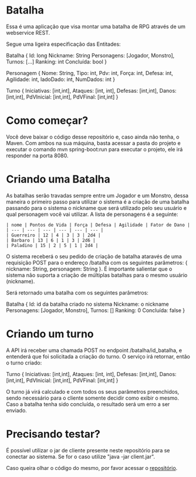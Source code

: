 # Batalha

Essa é uma aplicação que visa montar uma batalha de RPG através de um webservice REST.

Segue uma ligeira especificação das Entitades:

Batalha {
	Id: long
	Nickname: String
	Personagens: [Jogador, Monstro],
	Turnos: [...]
	Ranking: int
	Concluída: bool
} 

Personagem {
	Nome: String,
	Tipo: int,
	Pdv: int,
	Força: int,
	Defesa: int,
	Agilidade: int,
	ladoDado: int,
	NumDados: int
}

Turno {
	Iniciativas: [int,int], 
	Ataques: [int, int], 
	Defesas: [int,int], 
	Danos: [int,int], 
	PdVInicial: [int,int], 
	PdVFinal: [int,int]
}

# Como começar?

Você deve baixar o código desse repositório e, caso ainda não tenha, o Maven. Com ambos na sua máquina, basta acessar a pasta do projeto e executar o comando mvn spring-boot:run para executar o projeto, ele irá responder na porta 8080.

# Criando uma Batalha

As batalhas serão travadas sempre entre um Jogador e um Monstro, dessa maneira o primeiro passo para utilizar o sistema é a criação de uma batalha passando para o sistema o nickname que será utilizado pelo seu usuário e qual personagem você vai utilizar. A lista de personagens é a seguinte:

	| nome | Pontos de Vida | Força | Defesa | Agilidade | Fator de Dano |
	| --- | --- | --- | --- | --- | --- |
	| Guerreiro | 12 | 4 | 3 | 3 | 2d4 |
	| Barbaro | 13 | 6 | 1 | 3 | 2d6 |
	| Paladino | 15 | 2 | 5 | 1 | 2d4 |

O sistema receberá o seu pedido de criação de batalha ataravés de uma requisição POST para o endereço /batalha com os seguintes parâmetros: { nickname: String, personagem: String }. É importante salientar que o sistema não suporta a criação de múltiplas batalhas para o mesmo usuário (nickname).

Será retornado uma batalha com os seguintes parâmetros:

Batalha {
	Id: id da batalha criado no sistema
	Nickname: o nickname
	Personagens: [Jogador, Monstro],
	Turnos: []
	Ranking: 0
	Concluída: false
} 

# Criando um turno

A API irá receber uma chamada POST no endpoint /batalha/id_batalha, e entenderá que foi solicitada a criação do turno. O serviço irá retornar, então o turno criado:

Turno {
	Iniciativas: [int,int], 
	Ataques: [int, int], 
	Defesas: [int,int], 
	Danos: [int,int], 
	PdVInicial: [int,int], 
	PdVFinal: [int,int]
}

O turno já virá calculado e com todos os seus parâmetros preenchidos, sendo necessário para o cliente somente decidir como exibir o mesmo. Caso a batalha tenha sido concluída, o resultado será um erro a ser enviado.

# Precisando testar?

É possível utilizar o jar de cliente presente neste repositório para se conectar ao sistema. Se for o caso utilize "java -jar client.jar". 

Caso queira olhar o código do mesmo, por favor acessar o [repositório](https://github.com/gabrielsqsf/Batalha_CLient.git). 